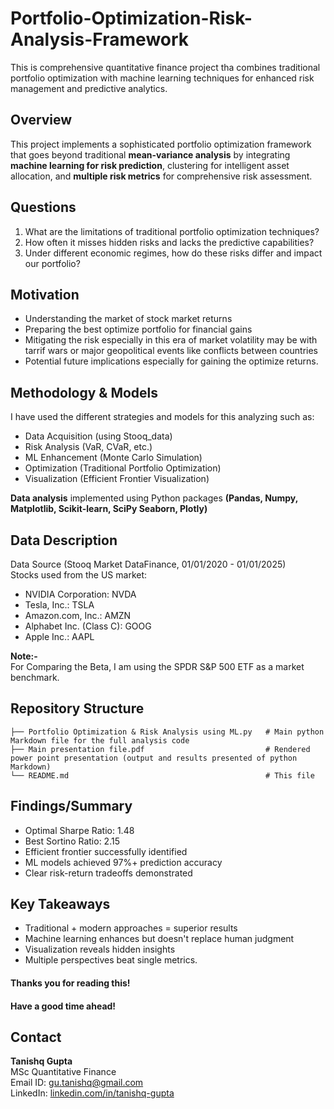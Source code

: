 # Portfolio-Optimization-Risk-Analysis-Framework
This is comprehensive quantitative finance project tha combines traditional portfolio optimization with machine learning techniques for enhanced risk management and predictive analytics.

## Overview
This project implements a sophisticated portfolio optimization framework that goes beyond traditional **mean-variance analysis** by integrating **machine learning for risk prediction**, clustering for intelligent asset allocation, and **multiple risk metrics** for comprehensive risk assessment.

## Questions
1. What are the limitations of traditional portfolio optimization techniques?
2. How often it misses hidden risks and lacks the predictive capabilities?
3. Under different economic regimes, how do these risks differ and impact our portfolio?

## Motivation
- Understanding the market of stock market returns 
- Preparing the best optimize portfolio for financial gains
- Mitigating the risk especially in this era of market volatility may be with tarrif wars or major geopolitical events like conflicts between countries
- Potential future implications especially for gaining the optimize returns.

## Methodology & Models
I have used the different strategies and models for this analyzing such as: 
- Data Acquisition (using Stooq_data)
- Risk Analysis (VaR, CVaR, etc.)
- ML Enhancement (Monte Carlo Simulation)
- Optimization (Traditional Portfolio Optimization)
- Visualization (Efficient Frontier Visualization)

**Data analysis** implemented using Python packages **(Pandas, Numpy, Matplotlib, Scikit-learn, SciPy Seaborn, Plotly)**

## Data Description
Data Source (Stooq Market DataFinance,  01/01/2020 - 01/01/2025)\
Stocks used from the US market:
- NVIDIA Corporation: NVDA
- Tesla, Inc.: TSLA
- Amazon.com, Inc.: AMZN
- Alphabet Inc. (Class C): GOOG
- Apple Inc.: AAPL

**Note:-**\
For Comparing the Beta, I am using the SPDR S&P 500 ETF as a market benchmark.

## Repository Structure

```
├── Portfolio Optimization & Risk Analysis using ML.py   # Main python Markdown file for the full analysis code
├── Main presentation file.pdf                           # Rendered power point presentation (output and results presented of python Markdown)
└── README.md                                            # This file
```

## Findings/Summary
- Optimal Sharpe Ratio: 1.48 
- Best Sortino Ratio: 2.15  
- Efficient frontier successfully identified 
- ML models achieved 97%+ prediction accuracy 
- Clear risk-return tradeoffs demonstrated 

## Key Takeaways
* Traditional + modern approaches = superior results 
* Machine learning enhances but doesn't replace human judgment 
* Visualization reveals hidden insights 
* Multiple perspectives beat single metrics. 

#### Thanks you for reading this!
#### Have a good time ahead! 


## Contact
**Tanishq Gupta** \
MSc Quantitative Finance\
Email ID: [gu.tanishq@gmail.com](mailto:gu.tanishq@gmail.com) \
LinkedIn: [linkedin.com/in/tanishq-gupta ](https://www.linkedin.com/in/tanishq-gupta-443197200/)
